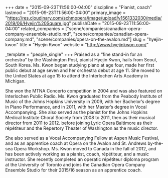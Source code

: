 +++
date = "2015-09-23T11:56:00-04:00"
discipline = "Pianist, coach"
lastmod = "2015-09-23T11:56:00-04:00"
primary_image = "https://res.cloudinary.com/schmopera/image/upload/v1561332030/media/2019/06/Hyejin%20Square.jpg"
publishDate = "2015-09-23T11:56:00-04:00"
related_companies = ["scene/companies/canadian-opera-company-ensemble-studio.md", "scene/companies/canadian-opera-company.md", "scene/companies/opera-on-the-avalon.md"]
slug = "hyejin-kwon"
title = "Hyejin Kwon"
website = "http://www.hyejinkwon.com/"

_template = "people_single"
+++
Praised as a “fine stand-in for an orchestra” by the Washington Post, pianist Hyejin Kwon, hails from Seoul, South Korea. Ms. Kwon began studying piano at age four, made her first public debut at age seven and her orchestra debut at age 11. She moved to the United States at age 15 to attend the Interlochen Arts Academy in Michigan. 

She won the MTNA Concerto competition in 2004 and was also featured on Interlochen Public Radio. Ms. Kwon graduated from the Peabody Institute of Music of the Johns Hopkins University in 2009, with her Bachelor’s degree in Piano Performance, and in 2011, with her Master’s degree in Vocal Accompanying. She also served as the pianist for the Johns Hopkins Medical Institute Choral Society from 2008 to 2011, then as their musical director from 2011 to 2012. before joining Lyric Opera Baltimore as their répétiteur and the Repertory Theater of Washington as the music director. 

She also served as a Vocal Accompanying Fellow at Aspen Music Festival, and as an apprentice coach at Opera on the Avalon and St. Andrews by-the-sea Opera Workshop. Ms. Kwon moved to Canada in the fall of 2012, and has been actively working as a pianist, coach, répétiteur, and a music instructor. She recently completed an operatic répétiteur diploma program at the University of Toronto and joins the Canadian Opera Company Ensemble Studio for their 2015/16 season as an apprentice coach.